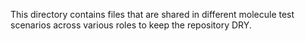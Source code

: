 This directory contains files that are shared in different molecule test scenarios across various roles to keep the repository DRY.

